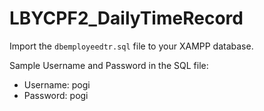 # LBYCPF2_DailyTimeRecord

Import the `dbemployeedtr.sql` file to your XAMPP database.

Sample Username and Password in the SQL file:
- Username: pogi
- Password: pogi
